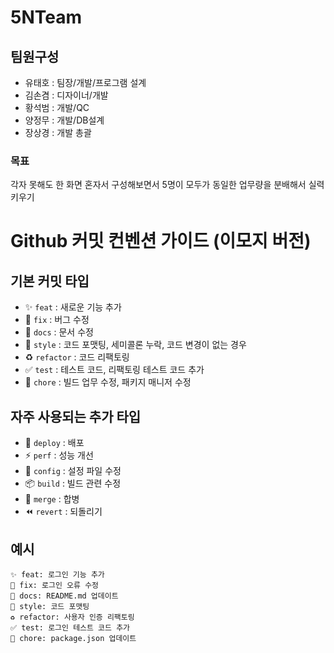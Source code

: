 # 5NTeam

## 팀원구성
- 유태호 : 팀장/개발/프로그램 설계
- 김손겸 : 디자이너/개발
- 황석범 : 개발/QC
- 양정무 : 개발/DB설계
- 장상경 : 개발 총괄

### 목표
각자 못해도 한 화면 혼자서 구성해보면서 5명이 모두가 동일한 업무량을 분배해서 실력 키우기


# Github 커밋 컨벤션 가이드 (이모지 버전) 

## 기본 커밋 타입 
- ✨ `feat` : 새로운 기능 추가
- 🐝 `fix` : 버그 수정 
- 📝 `docs` : 문서 수정
- 💄 `style` : 코드 포맷팅, 세미콜론 누락, 코드 변경이 없는 경우
- ♻️ `refactor` : 코드 리팩토링
- ✅ `test` : 테스트 코드, 리팩토링 테스트 코드 추가
- 🎨 `chore` : 빌드 업무 수정, 패키지 매니저 수정

## 자주 사용되는 추가 타입
- 🚀 `deploy` : 배포
- ⚡️ `perf` : 성능 개선
- 🔧 `config` : 설정 파일 수정
- 📦 `build` : 빌드 관련 수정
- 🔀 `merge` : 합병
- ⏪️ `revert` : 되돌리기

## 예시
```
✨ feat: 로그인 기능 추가
🐝 fix: 로그인 오류 수정
📝 docs: README.md 업데이트
💄 style: 코드 포맷팅
♻️ refactor: 사용자 인증 리팩토링
✅ test: 로그인 테스트 코드 추가
🎨 chore: package.json 업데이트
```

